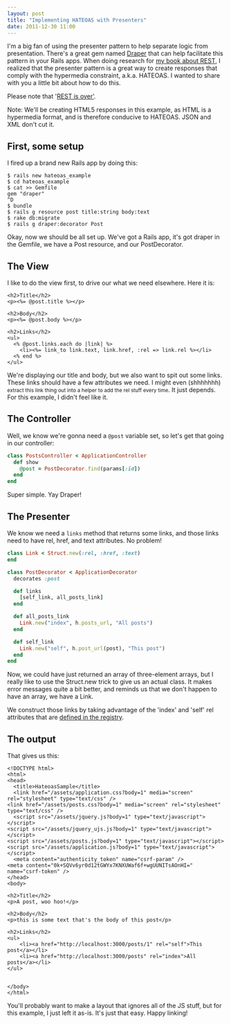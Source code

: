 ```yaml
---
layout: post
title: "Implementing HATEOAS with Presenters"
date: 2011-12-30 11:00
---
```


I'm a big fan of using the presenter pattern to help separate logic from
presentation. There's a great gem named
[Draper](https://github.com/jcasimir/draper) that can help facilitate this
pattern in your Rails apps. When doing research for
[my book about REST](http://getsomere.st), I realized that the presenter
pattern is a great way to create responses that comply with the hypermedia
constraint, a.k.a. HATEOAS. I wanted to share with you a little bit about
how to do this.

Please note that '[REST is over'](/posts/2012-02-23-rest-is-over).

Note: We'll be creating HTML5 responses in this example, as HTML is a hypermedia
format, and is therefore conducive to HATEOAS. JSON and XML don't cut it.

## First, some setup

I fired up a brand new Rails app by doing this:

```
$ rails new hateoas_example
$ cd hateoas_example
$ cat >> Gemfile
gem "draper"
^D
$ bundle
$ rails g resource post title:string body:text
$ rake db:migrate
$ rails g draper:decorator Post
```

Okay, now we should be all set up. We've got a Rails app, it's got draper
in the Gemfile, we have a Post resource, and our PostDecorator.

## The View

I like to do the view first, to drive our what we need elsewhere. Here
it is:

```
<h2>Title</h2>
<p><%= @post.title %></p>

<h2>Body</h2>
<p><%= @post.body %></p>

<h2>Links</h2>
<ul>
  <% @post.links.each do |link| %>
    <li><%= link_to link.text, link.href, :rel => link.rel %></li>
  <% end %>
</ul>
```

We're displaying our title and body, but we also want to spit out some links.
These links should have a few attributes we need. I might even (shhhhhhh)
<small>extract this link thing out into a helper to add the rel stuff every
time</small>. It just depends. For this example, I didn't feel like it.

## The Controller

Well, we know we're gonna need a `@post` variable set, so let's get that going
in our controller:

``` ruby 
class PostsController < ApplicationController
  def show
    @post = PostDecorator.find(params[:id])
  end
end
```

Super simple. Yay Draper!

## The Presenter

We know we need a `links` method that returns some links, and those links need to
have rel, href, and text attributes. No problem!

``` ruby
class Link < Struct.new(:rel, :href, :text)
end

class PostDecorator < ApplicationDecorator
  decorates :post

  def links
    [self_link, all_posts_link]
  end

  def all_posts_link
    Link.new("index", h.posts_url, "All posts")
  end

  def self_link
    Link.new("self", h.post_url(post), "This post")
  end
end
```

Now, we could have just returned an array of three-element arrays, but
I really like to use the Struct.new trick to give us an actual class.
It makes error messages quite a bit better, and reminds us that we
don't happen to have an array, we have a Link.

We construct those links by taking advantage of the 'index' and 'self' rel
attributes that are [defined in the registry](http://www.iana.org/assignments/link-relations/link-relations.xml).

## The output

That gives us this:

```
<!DOCTYPE html>
<html>
<head>
  <title>HateoasSample</title>
  <link href="/assets/application.css?body=1" media="screen" rel="stylesheet" type="text/css" />
<link href="/assets/posts.css?body=1" media="screen" rel="stylesheet" type="text/css" />
  <script src="/assets/jquery.js?body=1" type="text/javascript"></script>
<script src="/assets/jquery_ujs.js?body=1" type="text/javascript"></script>
<script src="/assets/posts.js?body=1" type="text/javascript"></script>
<script src="/assets/application.js?body=1" type="text/javascript"></script>
  <meta content="authenticity_token" name="csrf-param" />
<meta content="0k+SQVv6yr0d12tGWYx7KNXUWaf6f+wgUUNITsAOnHI=" name="csrf-token" />
</head>
<body>

<h2>Title</h2>
<p>A post, woo hoo!</p>

<h2>Body</h2>
<p>this is some text that's the body of this post</p>

<h2>Links</h2>
<ul>
    <li><a href="http://localhost:3000/posts/1" rel="self">This post</a></li>
    <li><a href="http://localhost:3000/posts" rel="index">All posts</a></li>
</ul>


</body>
</html>
```

You'll probably want to make a layout that ignores all of the JS stuff, but
for this example, I just left it as-is. It's just that easy. Happy linking!

